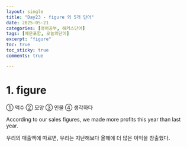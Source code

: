 ```yaml
---
layout: single
title: "Day23 - figure 외 5개 단어"
date: 2025-05-21
categories: [영어공부, 해커스단어]
tags: [예문포함, 오늘의단어]
excerpt: "figure"
toc: true
toc_sticky: true
comments: true

---
```


# 1. figure
① 액수 ② 모양 ③ 인물 ④ 생각하다

According to our sales figures, we made more profits this year than last year.

우리의 매출액에 따르면, 우리는 지난해보다 올해에 더 많은 이익을 창출했다.